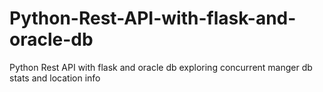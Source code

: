 # Python-Rest-API-with-flask-and-oracle-db
Python Rest API  with  flask and  oracle db  exploring  concurrent  manger  db  stats  and  location  info
